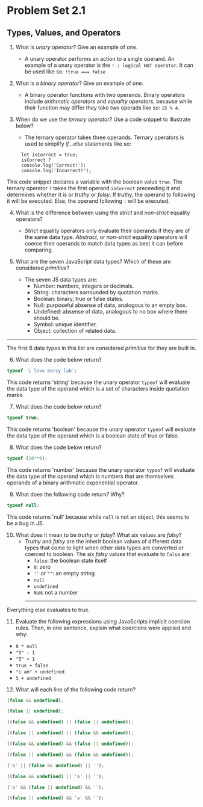 # Problem Set 2.1
## Types, Values, and Operators

1. What is _unary operator_? Give an example of one.
    - A unary operator performs an action to a single operand. An example of a unary operator is the `! : logical NOT operator`. It can be used like so: `!true === false`

2. What is a _binary operator_? Give an example of one.
    - A binary operator functions with two operands. Binary operators include *arithmatic operators* and *equality operators*, because while their function may differ they take two operads like so: `15 % 4`.

3. When do we use the _ternary operator_? Use a code snippet to illustrate below?
    - The ternary operator takes three operands. Ternary operators is used to simplify *if...else* statements like so:
    ```
      let isCorrect = true;
      isCorrect ?
      console.log('Correct!'):
      console.log('Incorrect!');
    ```
This code snippet declares a variable with the boolean value `true`. The ternary operator `?` takes the first operand `isCorrect` preceeding it and determines whether it is or *truthy* or *falsy*. If truthy, the operand to following it will be executed. Else, the operand following `:` will be executed.

4. What is the difference between using the _strict_ and _non-strict_ equality operators?
    - *Strict* equality operators only evaluate their operands if they are of the same data type. *Abstract*, or *non-strict* equality operators will coerce their operands to match data types as best it can before comparing.

5. What are the seven JavaScript data types? Which of these are considered _primitive_?
    - The seven JS data types are:
      - Number: numbers, integers or decimals.
      - String: characters sorrounded by quotation marks.
      - Boolean: binary, true or false states.
      - Null: purposeful absense of data, analogous to an empty box.
      - Undefined: absense of data, analogous to no box where there should be.
      - Symbol: unique identifier.
      - Object: collection of related data.
  ---
The first 6 data types in this list are considered *primitive* for they are built in.

6. What does the code below return?
  ```javascript
  typeof 'i love marcy lab';
  ```
This code returns 'string' because the unary operator `typeof` will evaluate the data type of the operand which is a set of characters inside quotation marks.

7. What does the code below return?
  ```javascript
  typeof true;
  ```
This code returns 'boolean' because the unary operator `typeof` will evaluate the data type of the operand which is a boolean state of true or false.

8. What does the code below return?
  ```javascript
  typeof (10**9);
  ```
This code returns 'number' because the unary operator `typeof` will evaluate the data type of the operand which is numbers that are themselves operands of a binary arithmatic exponential operator.

9. What does the following code return? Why?
  ```javascript
  typeof null;
  ```
This code returns 'null' because while `null` is not an object, this seems to be a bug in JS.

10. What does it mean to be _truthy_ or _falsy_? What six values are _falsy_?
    - *Truthy* and *falsy* are the inherit boolean values of different data types that come to light when other data types are converted or coerced to boolean. The six  *falsy* values that evaluate to `false` are:
      - `false`: the boolean state itself
      - `0`: zero
      - `''` or `""`: an empty string
      - `null`
      - `undefined`
      - `NaN`: not a number
      ---
Everything else evaluates to true.

11. Evaluate the following expressions using JavaScripts implicit coercion rules. Then, in one sentence, explain what coercions were applied and why:
  * `8 * null`
  * `"5" - 1`
  * `"5" + 1`
  * `true + false`
  * `"i am" + undefined`
  * `5 + undefined`

12. What will each line of the following code return?
   ```javascript
   (false && undefined);
   ```

   ```javascript
   (false || undefined);
   ```

   ```javascript
   ((false && undefined) || (false || undefined));
   ```

   ```javascript
   ((false || undefined) || (false && undefined));
   ```

   ```javascript
   ((false && undefined) && (false || undefined));
   ```

   ```javascript
   ((false || undefined) && (false && undefined));
   ```

   ```javascript
   ('a' || (false && undefined) || '');
   ```

   ```javascript
   ((false && undefined) || 'a' || '');
   ```

   ```javascript
   ('a' && (false || undefined) && '');
   ```

   ```javascript
   ((false || undefined) && 'a' && '');
   ```
